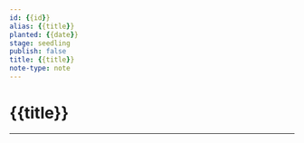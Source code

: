 ```yaml
---
id: {{id}}
alias: {{title}}
planted: {{date}} 
stage: seedling
publish: false
title: {{title}}
note-type: note
---
```

# {{title}} 
---


